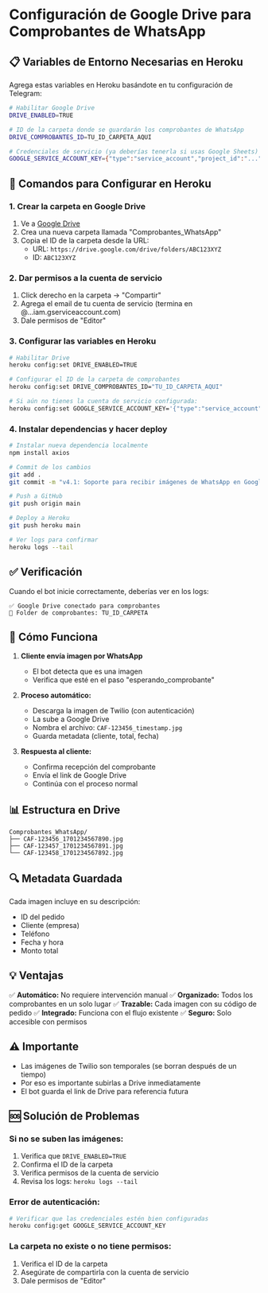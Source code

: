 # Configuración de Google Drive para Comprobantes de WhatsApp

## 📋 Variables de Entorno Necesarias en Heroku

Agrega estas variables en Heroku basándote en tu configuración de Telegram:

```bash
# Habilitar Google Drive
DRIVE_ENABLED=TRUE

# ID de la carpeta donde se guardarán los comprobantes de WhatsApp
DRIVE_COMPROBANTES_ID=TU_ID_CARPETA_AQUI

# Credenciales de servicio (ya deberías tenerla si usas Google Sheets)
GOOGLE_SERVICE_ACCOUNT_KEY={"type":"service_account","project_id":"..."}
```

## 🚀 Comandos para Configurar en Heroku

### 1. Crear la carpeta en Google Drive

1. Ve a [Google Drive](https://drive.google.com)
2. Crea una nueva carpeta llamada "Comprobantes_WhatsApp"
3. Copia el ID de la carpeta desde la URL:
   - URL: `https://drive.google.com/drive/folders/ABC123XYZ`
   - ID: `ABC123XYZ`

### 2. Dar permisos a la cuenta de servicio

1. Click derecho en la carpeta → "Compartir"
2. Agrega el email de tu cuenta de servicio (termina en @...iam.gserviceaccount.com)
3. Dale permisos de "Editor"

### 3. Configurar las variables en Heroku

```bash
# Habilitar Drive
heroku config:set DRIVE_ENABLED=TRUE

# Configurar el ID de la carpeta de comprobantes
heroku config:set DRIVE_COMPROBANTES_ID="TU_ID_CARPETA_AQUI"

# Si aún no tienes la cuenta de servicio configurada:
heroku config:set GOOGLE_SERVICE_ACCOUNT_KEY='{"type":"service_account",...}'
```

### 4. Instalar dependencias y hacer deploy

```bash
# Instalar nueva dependencia localmente
npm install axios

# Commit de los cambios
git add .
git commit -m "v4.1: Soporte para recibir imágenes de WhatsApp en Google Drive"

# Push a GitHub
git push origin main

# Deploy a Heroku
git push heroku main

# Ver logs para confirmar
heroku logs --tail
```

## ✅ Verificación

Cuando el bot inicie correctamente, deberías ver en los logs:

```
✅ Google Drive conectado para comprobantes
📁 Folder de comprobantes: TU_ID_CARPETA
```

## 🎯 Cómo Funciona

1. **Cliente envía imagen por WhatsApp**
   - El bot detecta que es una imagen
   - Verifica que esté en el paso "esperando_comprobante"

2. **Proceso automático:**
   - Descarga la imagen de Twilio (con autenticación)
   - La sube a Google Drive
   - Nombra el archivo: `CAF-123456_timestamp.jpg`
   - Guarda metadata (cliente, total, fecha)

3. **Respuesta al cliente:**
   - Confirma recepción del comprobante
   - Envía el link de Google Drive
   - Continúa con el proceso normal

## 📊 Estructura en Drive

```
Comprobantes_WhatsApp/
├── CAF-123456_1701234567890.jpg
├── CAF-123457_1701234567891.jpg
└── CAF-123458_1701234567892.jpg
```

## 🔍 Metadata Guardada

Cada imagen incluye en su descripción:
- ID del pedido
- Cliente (empresa)
- Teléfono
- Fecha y hora
- Monto total

## 💡 Ventajas

✅ **Automático:** No requiere intervención manual
✅ **Organizado:** Todos los comprobantes en un solo lugar
✅ **Trazable:** Cada imagen con su código de pedido
✅ **Integrado:** Funciona con el flujo existente
✅ **Seguro:** Solo accesible con permisos

## ⚠️ Importante

- Las imágenes de Twilio son temporales (se borran después de un tiempo)
- Por eso es importante subirlas a Drive inmediatamente
- El bot guarda el link de Drive para referencia futura

## 🆘 Solución de Problemas

### Si no se suben las imágenes:

1. Verifica que `DRIVE_ENABLED=TRUE`
2. Confirma el ID de la carpeta
3. Verifica permisos de la cuenta de servicio
4. Revisa los logs: `heroku logs --tail`

### Error de autenticación:

```bash
# Verificar que las credenciales estén bien configuradas
heroku config:get GOOGLE_SERVICE_ACCOUNT_KEY
```

### La carpeta no existe o no tiene permisos:

1. Verifica el ID de la carpeta
2. Asegúrate de compartirla con la cuenta de servicio
3. Dale permisos de "Editor"
